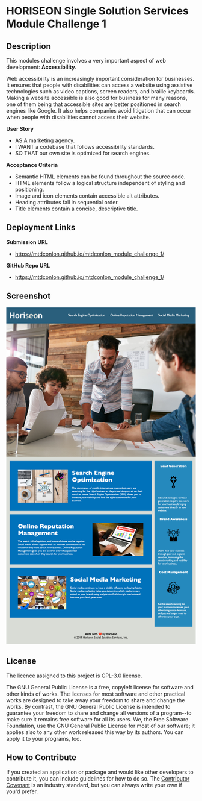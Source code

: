 # HORISEON Single Solution Services Module Challenge 1

## Description
This modules challenge involves a very important aspect of web development: **Accessibility**.

Web accessibility is an increasingly important consideration for businesses. It ensures that people with disabilities can access a website using assistive technologies such as video captions, screen readers, and braille keyboards. Making a website accessible is also good for business for many reasons, one of them being that accessible sites are better positioned in search engines like Google. It also helps companies avoid litigation that can occur when people with disabilities cannot access their website.


**User Story**
- AS A marketing agency.
- I WANT a codebase that follows accessibility standards.
- SO THAT our own site is optimized for search engines.

**Acceptance Criteria** 
- Semantic HTML elements can be found throughout the source code.
- HTML elements follow a logical structure independent of styling and positioning.
- Image and icon elements contain accessible alt attributes.
- Heading attributes fall in sequential order.
- Title elements contain a concise, descriptive title.

## Deployment Links
**Submission URL**
- https://mtdconlon.github.io/mtdconlon_module_challenge_1/

**GitHub Repo URL**
- https://mtdconlon.github.io/mtdconlon_module_challenge_1/

## Screenshot
![example image](/assets/images/horiseon_social_solution_services_webpage_screenshot.png)

## License
The licence assigned to this project is GPL-3.0 license.

The GNU General Public License is a free, copyleft license for software and other kinds of works. The licenses for most software and other practical works are designed to take away your freedom to share and change the works. By contrast, the GNU General Public License is intended to guarantee your freedom to share and change all versions of a program--to make sure it remains free software for all its users. We, the Free Software Foundation, use the GNU General Public License for most of our software; it applies also to any other work released this way by its authors. You can apply it to your programs, too.

## How to Contribute
If you created an application or package and would like other developers to contribute it, you can include guidelines for how to do so. The [Contributor Covenant](https://www.contributor-covenant.org/) is an industry standard, but you can always write your own if you'd prefer.
